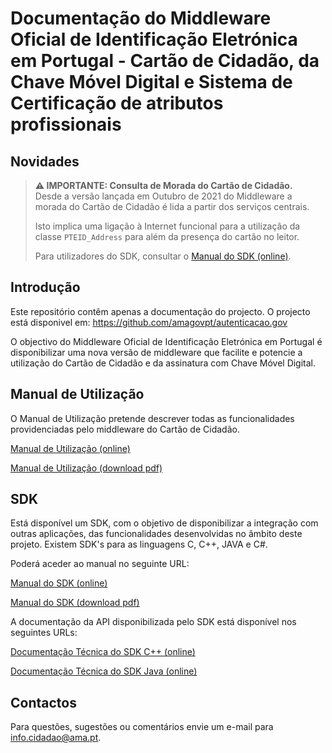 # Documentação do Middleware Oficial de Identificação Eletrónica em Portugal - Cartão de Cidadão, da Chave Móvel Digital e Sistema de Certificação de atributos profissionais

## Novidades

> **⚠ IMPORTANTE: Consulta de Morada do Cartão de Cidadão.**  
> Desde a versão lançada em Outubro de 2021 do Middleware a morada do Cartão de Cidadão é lida a partir dos serviços centrais.
> 
> Isto implica uma ligação à Internet funcional para a utilização da classe `PTEID_Address` para além da presença do cartão no leitor.
> 
> Para utilizadores do SDK, consultar o [Manual do SDK (online)](https://amagovpt.github.io/docs.autenticacao.gov/manual_sdk.html#obten%C3%A7%C3%A3o-da-morada).
## Introdução

Este repositório contêm apenas a documentação do projecto. O projecto está disponivel em: https://github.com/amagovpt/autenticacao.gov

O objectivo do Middleware Oficial de Identificação Eletrónica em Portugal é disponibilizar uma nova versão de middleware que facilite e potencie a utilização do Cartão de Cidadão e da assinatura com Chave Móvel Digital.

## Manual de Utilização

O Manual de Utilização pretende descrever todas as funcionalidades providenciadas pelo middleware do Cartão de Cidadão.

[Manual de Utilização (online)](https://amagovpt.github.io/docs.autenticacao.gov/user_manual.html)

[Manual de Utilização (download pdf)](https://amagovpt.github.io/docs.autenticacao.gov/Manual_de_Utilizacao_v3.pdf)

## SDK

Está disponível um SDK, com o objetivo de disponibilizar a integração com outras aplicações, das funcionalidades desenvolvidas no âmbito deste projeto.
Existem SDK's para as linguagens C, C++, JAVA e C#.

Poderá aceder ao manual no seguinte URL:

[Manual do SDK (online)](https://amagovpt.github.io/docs.autenticacao.gov/manual_sdk.html)

[Manual do SDK (download pdf)](https://amagovpt.github.io/docs.autenticacao.gov/Manual_de_SDK.pdf)

A documentação da API disponibilizada pelo SDK está disponível nos seguintes URLs:


[Documentação Técnica do SDK C++ (online)](https://amagovpt.github.io/docs.autenticacao.gov/sdk/cpp/)

[Documentação Técnica do SDK Java (online)](https://amagovpt.github.io/docs.autenticacao.gov/sdk/java/)


## Contactos
Para questões, sugestões ou comentários envie um e-mail para info.cidadao@ama.pt.
